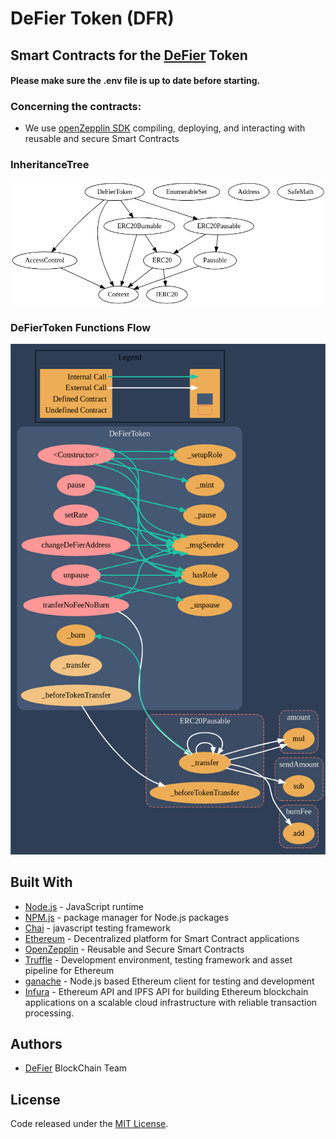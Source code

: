 # DeFier Token (DFR)

## Smart Contracts for the [DeFier](https://www.DeFier.io/) Token

#### Please make sure the .env file is up to date before starting.

### Concerning the contracts:

- We use [openZepplin SDK](https://openzeppelin.com/sdk/) compiling, deploying, and interacting with reusable and secure Smart Contracts

### InheritanceTree

<img src="./doc/inheritanceTree/inheritanceTree.png">

### DeFierToken Functions Flow

<img src="./doc/inheritanceTree/graphContract.png">

## Built With

- [Node.js](https://nodejs.org/en/) - JavaScript runtime
- [NPM.js](https://www.npmjs.com/) - package manager for Node.js packages
- [Chai](https://chaijs.com/) - javascript testing framework
- [Ethereum](https://www.ethereum.org/) - Decentralized platform for Smart Contract applications
- [OpenZepplin](https://github.com/OpenZeppelin/zeppelin-solidity) - Reusable and Secure Smart Contracts
- [Truffle](https://github.com/trufflesuite/truffle) - Development environment, testing framework and asset pipeline for Ethereum
- [ganache](https://github.com/trufflesuite/ganache-cli) - Node.js based Ethereum client for testing and development
- [Infura](https://infura.io/) - Ethereum API and IPFS API for building Ethereum blockchain applications on a scalable cloud infrastructure with reliable transaction processing.

## Authors

- [DeFier](https://www.DeFier.io/) BlockChain Team

## License

Code released under the [MIT License](LICENSE.md).
